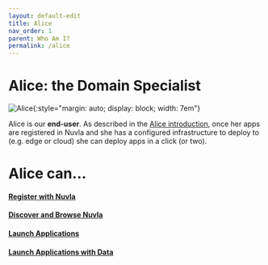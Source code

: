 ```yaml
---
layout: default-edit
title: Alice
nav_order: 1
parent: Who Am I?
permalink: /alice
---
```


# Alice: the Domain Specialist

![Alice](/docs/assets/alice.png){:style="margin: auto; display: block; width: 7em"}

Alice is our **end-user**. As described in the [Alice introduction](/whoami#alice-the-domain-specialist), once her apps are registered in Nuvla and she has a configured infrastructure to deploy to (e.g. edge or cloud) she can deploy apps in a click (or two).


# Alice can... 

#### [Register with Nuvla](/nuvla/register)

#### [Discover and Browse Nuvla](/nuvla/discover)

#### [Launch Applications](/nuvla/launch-applications)

#### [Launch Applications with Data](/nuvla/data-app)